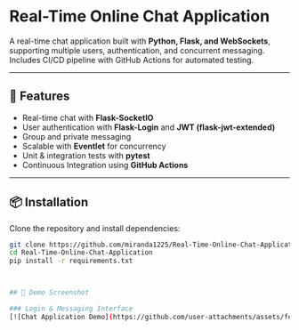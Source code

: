 # Real-Time Online Chat Application

A real-time chat application built with **Python, Flask, and WebSockets**, supporting multiple users, authentication, and concurrent messaging. Includes CI/CD pipeline with GitHub Actions for automated testing.

---

## 🚀 Features
- Real-time chat with **Flask-SocketIO**
- User authentication with **Flask-Login** and **JWT (flask-jwt-extended)**
- Group and private messaging
- Scalable with **Eventlet** for concurrency
- Unit & integration tests with **pytest**
- Continuous Integration using **GitHub Actions**

---

## 📦 Installation
Clone the repository and install dependencies:

```bash
git clone https://github.com/miranda1225/Real-Time-Online-Chat-Application.git
cd Real-Time-Online-Chat-Application
pip install -r requirements.txt



## 💬 Demo Screenshot

### Login & Messaging Interface
[![Chat Application Demo](https://github.com/user-attachments/assets/fe7f8b3a-e0c2-4a68-8a5e-ffdc1db6f531)](https://github.com/user-attachments/assets/fe7f8b3a-e0c2-4a68-8a5e-ffdc1db6f531)




